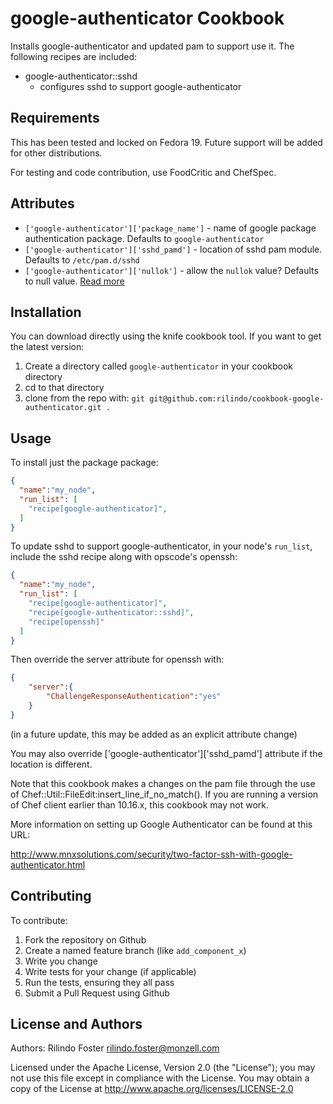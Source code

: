google-authenticator Cookbook
=============================
Installs google-authenticator and updated pam to support use it. The following recipes are included:

* google-authenticator::sshd
    - configures sshd to support google-authenticator

Requirements
------------
This has been tested and locked on Fedora 19. Future support will be added for other distributions.

For testing and code contribution, use FoodCritic and ChefSpec.

Attributes
----------
* `['google-authenticator']['package_name']` - name of google package authentication package. Defaults to `google-authenticator`
* `['google-authenticator']['sshd_pamd']` - location of sshd pam module. Defaults to `/etc/pam.d/sshd`
* `['google-authenticator']['nullok']` - allow the `nullok` value? Defaults to null value. [Read more](https://github.com/google/google-authenticator-libpam#nullok)


Installation
------------

You can download directly using the knife cookbook tool. If you want to get the latest version:

1. Create a directory called `google-authenticator` in your cookbook directory
2. cd to that directory
3. clone from the repo with: `git git@github.com:rilindo/cookbook-google-authenticator.git .`

Usage
-----

To install just the package package:

```json
{
  "name":"my_node",
  "run_list": [
    "recipe[google-authenticator]",
  ]
}
```

To update sshd to support google-authenticator, in your node's `run_list`, include the sshd recipe along with opscode's openssh:

```json
{
  "name":"my_node",
  "run_list": [
    "recipe[google-authenticator]",
    "recipe[google-authenticator::sshd]",
    "recipe[openssh]"
  ]
}
```

Then override the server attribute for openssh with:

```json
{
	"server":{
		"ChallengeResponseAuthentication":"yes"
	}
}
```

(in a future update, this may be added as an explicit attribute change)

You may also override ['google-authenticator']['sshd_pamd'] attribute if the location is different.

Note that this cookbook makes a changes on the pam file through the use of Chef::Util::FileEdit:insert_line_if_no_match(). If you are running a version of Chef client earlier than 10.16.x, this cookbook may not work.

More information on setting up Google Authenticator can be found at this URL:

http://www.mnxsolutions.com/security/two-factor-ssh-with-google-authenticator.html



Contributing
------------

To contribute:

1. Fork the repository on Github
2. Create a named feature branch (like `add_component_x`)
3. Write you change
4. Write tests for your change (if applicable)
5. Run the tests, ensuring they all pass
6. Submit a Pull Request using Github

License and Authors
-------------------
Authors: Rilindo Foster <rilindo.foster@monzell.com>

Licensed under the Apache License, Version 2.0 (the "License");
you may not use this file except in compliance with the License.
You may obtain a copy of the License at http://www.apache.org/licenses/LICENSE-2.0
